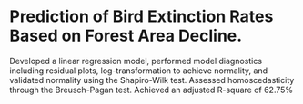 # Prediction of Bird Extinction Rates Based on Forest Area Decline.
Developed a linear regression model, performed model diagnostics including residual plots, 
log-transformation to achieve normality, and validated normality using the Shapiro-Wilk test. 
Assessed homoscedasticity through the Breusch-Pagan test. Achieved an adjusted R-square of 
62.75%
